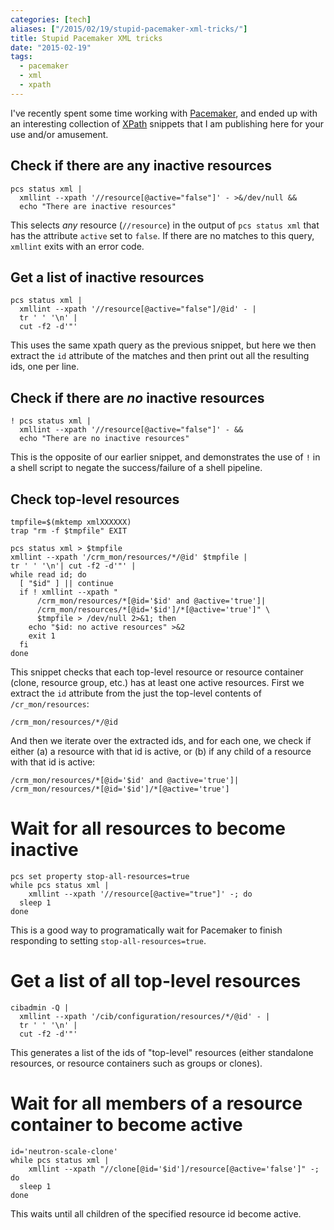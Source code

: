 ```yaml
---
categories: [tech]
aliases: ["/2015/02/19/stupid-pacemaker-xml-tricks/"]
title: Stupid Pacemaker XML tricks
date: "2015-02-19"
tags:
  - pacemaker
  - xml
  - xpath
---
```


I've recently spent some time working with [Pacemaker][], and ended up
with an interesting collection of [XPath][] snippets that I am publishing
here for your use and/or amusement.

[pacemaker]: http://clusterlabs.org/
[xpath]: http://www.w3.org/TR/xpath/

## Check if there are any inactive resources

    pcs status xml |
      xmllint --xpath '//resource[@active="false"]' - >&/dev/null &&
      echo "There are inactive resources"

This selects *any* resource (`//resource`) in the output of `pcs
status xml` that has the attribute `active` set to `false`.  If there
are no matches to this query, `xmllint` exits with an error code.

## Get a list of inactive resources

    pcs status xml |
      xmllint --xpath '//resource[@active="false"]/@id' - |
      tr ' ' '\n' |
      cut -f2 -d'"'

This uses the same xpath query as the previous snippet, but here we
then extract the `id` attribute of the matches and then print out all
the resulting ids, one per line.

## Check if there are *no* inactive resources

    ! pcs status xml |
      xmllint --xpath '//resource[@active="false"]' - &&
      echo "There are no inactive resources"

This is the opposite of our earlier snippet, and demonstrates the use
of `!` in a shell script to negate the success/failure of a shell
pipeline.

## Check top-level resources

    tmpfile=$(mktemp xmlXXXXXX)
    trap "rm -f $tmpfile" EXIT

    pcs status xml > $tmpfile
    xmllint --xpath '/crm_mon/resources/*/@id' $tmpfile |
    tr ' ' '\n'| cut -f2 -d'"' |
    while read id; do
      [ "$id" ] || continue
      if ! xmllint --xpath "
          /crm_mon/resources/*[@id='$id' and @active='true']|
          /crm_mon/resources/*[@id='$id']/*[@active='true']" \
          $tmpfile > /dev/null 2>&1; then
        echo "$id: no active resources" >&2
        exit 1
      fi
    done

This snippet checks that each top-level resource or resource container
(clone, resource group, etc.) has at least one active resources.
First we extract the `id` attribute from the just the top-level
contents of `/cr_mon/resources`:

    /crm_mon/resources/*/@id

And then we iterate over the extracted ids, and for each one, we check
if either (a) a resource with that id is active, or (b) if any child
of a resource with that id is active:

    /crm_mon/resources/*[@id='$id' and @active='true']|
    /crm_mon/resources/*[@id='$id']/*[@active='true']

# Wait for all resources to become inactive

    pcs set property stop-all-resources=true
    while pcs status xml |
        xmllint --xpath '//resource[@active="true"]' -; do
      sleep 1
    done

This is a good way to programatically wait for Pacemaker to finish
responding to setting `stop-all-resources=true`.

# Get a list of all top-level resources

    cibadmin -Q |
      xmllint --xpath '/cib/configuration/resources/*/@id' - |
      tr ' ' '\n' |
      cut -f2 -d'"'

This generates a list of the ids of "top-level" resources (either
standalone resources, or resource containers such as groups or
clones).

# Wait for all members of a resource container to become active

    id='neutron-scale-clone'
    while pcs status xml |
        xmllint --xpath "//clone[@id='$id']/resource[@active='false']" -; do
      sleep 1
    done

This waits until all children of the specified resource id become
active.

